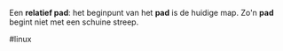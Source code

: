 Een **relatief pad**: het beginpunt van het **pad** is de huidige map. Zo'n **pad** begint niet met een schuine streep.

#linux